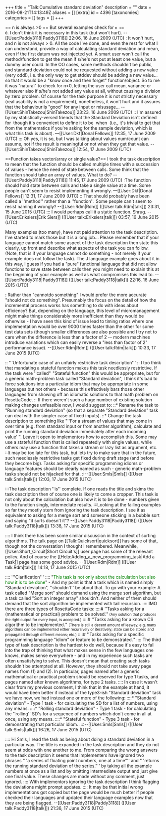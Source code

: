 +++
title = "Talk:Cumulative standard deviation"
description = ""
date = 2016-08-21T14:13:49Z
aliases = []
[extra]
id = 4396
[taxonomies]
categories = []
tags = []
+++

== n is always >0 ==
But several examples check for <code>n == 0</code>. I don't think it is necessary in this task (but won't hurt). --[[User:Paddy3118|Paddy3118]] 22:06, 16 June 2009 (UTC)
: It won't hurt, and n is not always > 0. All the code I've done, and even the rest for what I can understand, provide a way of calculating standard deviation and mean, even if the first datum was not injected yet. A smart user won't call the method/function to get the mean if s/he's not put at least one value, but a dummy user could. In the OO cases, some methods shouldn't be public, and standard deviation could not be requested without adding a new value (very odd!), i.e. the only way to get stddev should be adding a new value... so that it would be a "know once and then forget" function/object. So to me it was "natural" to check for n>0, letting the user call mean, variance or whatever also if s/he's not added any value at all, without causing a division by zero problem. Of course for the task purpose it is not strictly necessary (real usability is not a requirement), nonetheless, it won't hurt and it assures that the behaviour is "good" for any input or misusage... --[[User:ShinTakezou|ShinTakezou]] 23:23, 16 June 2009 (UTC)
:: I'm assured by my statistically-versed friends that the Standard Deviation isn't defined for <math>N<2</math> though it's convenient to define it to be <math>0</math> when <math>N=1</math> (i.e., it's trivial to get that from the mathematics if you're asking for the sample deviation, which is what this task is about). —[[User:Dkf|Donal Fellows]] 12:35, 17 June 2009 (UTC)
::: Oh yes, it is so, but I was talking about values num/count can assume, not if the result is meaningful or not when they get that value. --[[User:ShinTakezou|ShinTakezou]] 12:54, 17 June 2009 (UTC)

==Function takes vector/array or single value?==
I took the task description to mean that the function should be called multiple times with a succession of values - hence the need of state between calls. Some think that the function should take an array of values. What to do? --[[User:Paddy3118|Paddy3118]] 11:45, 17 June 2009 (UTC)
:The function should hold state between calls and take a single value at a time. Some people can't seem to resist implementing it wrongly. —[[User:Dkf|Donal Fellows]] 12:31, 17 June 2009 (UTC)
:: That should probably have been called a ''method'' rather than a ''function''. Some people can't seem to resist naming it wrongly? --[[User:Rdm|Rdm]] ([[User talk:Rdm|talk]]) 23:31, 15 June 2015 (UTC)
::: I would perhaps call it a static function. Shrug. -- [[User:Eriksiers|Erik Siers]] ([[User talk:Eriksiers|talk]]) 03:57, 16 June 2015 (UTC)

Many examples (too many), have not paid attention to the task description. I've started to mark those but it is a long job...  Please remember that if your language cannot match some aspect of the task description then state this clearly, up front and describe what aspects of the task you can follow. (Note, that is if your language cannot do something - not merely if your example does not follow the task). The J language example goes about it in this way, I guess if you had a "pure" functional language that did not allow functions to save state between calls then you might need to explain this at the beginning of your example as well as what compromises this lead to. --[[User:Paddy3118|Paddy3118]] ([[User talk:Paddy3118|talk]]) 22:16, 16 June 2015 (UTC)

: Rather than "cannotdo something" I would prefer the more accurate "should not do something". Presumably the focus on the detail of how the incremental process works has something to do with ideas about efficiency? But, depending on the language, this level of micromanagement might make things considerably more inefficient than they would be otherwise - I have seen this kind of issue lead to timing ratios where one implementation would be over 9000 times faster than the other for some test data sets (though smaller differences are also possible and I try not to care when the difference is less than a factor of 2 -- modern machines introduce variations which can easily reverse a "less than factor of 2" performance issue). --[[User:Rdm|Rdm]] ([[User talk:Rdm|talk]]) 10:33, 17 June 2015 (UTC)

:: '''Unfortunate case of an unfairly restrictive task description'''
:: I too think that mandating a stateful function makes this task needlessly restrictive. If the task were ''called'' "Stateful function" this would be appropriate, but for a generic math-problem task called "Standard deviation", I think it's bad to force solutions into a particular idiom that may be appropriate in some languages but not others - because this effectively bars those other languages from showing off an idiomatic solutions to that math problem on RosettaCode.
:: If there weren't such a huge number of existing solution making changes unfeasible now, I would suggest to:
::* Rename the task to "Running standard deviation" (so that a separate "Standard deviation" task can deal with the simpler case of fixed inputs).
::* Change the task description to something like "''For a stream of values that may come in over time (e.g. from standard input or from another algorithm), calculate and print the running standard deviation immediately after each incoming value''". Leave it open to implementors how to accomplish this. Some may use a stateful function that is called repeatedly with single values, while others may use a function that takes a stream or lazy list as argument, etc.
::It may be too late for this task, but lets try to make sure that in the future, such needlessly restrictive tasks get fixed during draft stage (and before they become big). Tasks asking for specific programming idioms or language features should be clearly named as such - generic math-problem tasks should not be hijacked for that.
::--[[User:Smls|Smls]] ([[User talk:Smls|talk]]) 12:03, 17 June 2015 (UTC)

:::The task description ''is'' complete. If one reads the title and skims the task description then of course one is likely to come a cropper. This task is not only about the calculation but also how it is to be done - numbers given to the function singly, intermediate results. 
:::Looking at the failing examples so far they mostly stem from ignoring the task description. I see it as equivalent to asking for a merge sort and someone sticking in a bubble sort and saying "it sorts doesn't it"? --[[User:Paddy3118|Paddy3118]] ([[User talk:Paddy3118|talk]]) 13:38, 17 June 2015 (UTC)

:::: I think there has been some similar discussion in the context of sorting algorithms. The talk page on [[Talk:Quicksort|quicksort]] has some of that, though not the conversation I thought I remembered. Meanwhile, [[User:Short_Circuit|Short Circuit's]] user page has some of the relevant policy. And of course the [[Help:Adding_a_new_programming_task|Add a Task]] page has some good advice. --[[User:Rdm|Rdm]] ([[User talk:Rdm|talk]]) 14:18, 17 June 2015 (UTC)

:::: '''Clarification'''
:::: "<span style="color:green">This task is not only about the calculation but also how it is to be done</span>" - And my point is that a task which is named simply "Standard deviation", ''shouldn't'' be about that. To go with your example: A task called "Merge sort" should demand using the merge sort algorithm, but a task called "Sort an integer array" shouldn't. And neither of them should demand that the sort algorithm be implemented with tail recursion.
:::: IMO there are three types of RosettaCode tasks:
::::# ''Tasks asking for a (mathematical or practical) problem to be solved.'' <small>(Any solution that produces the right output for every input, is accepted.)</small>
::::# ''Tasks asking for a known CS algorithm to be implemented.'' <small>(There is still a decent amount of leeway, e.g. many algorithms can be implemented either recursively or iteratively; state can be stored and propagated through different means; etc.)</small>
::::# ''Tasks asking for a specific programming language "idiom" or feature to be demonstrated.''
:::: The third type of task description is the hardest to do well, because it's easy to fall into the trap of thinking that what makes sense in the few languages one knows, makes sense everywhere - and in my experience such tasks are often unsatisfying to solve. This doesn't mean that creating such tasks shouldn't be attempted at all. However, they should not take away page names from (1) and (2). In particular, pages named after a generic mathematical or practical problem should be reserved for type 1 tasks, and pages named after known algorithms, for type 2 tasks.
:::: In case it wasn't clear from my previous comment, I think that in the example at hand, it would have been better if instead of the type3-ish "Standard deviation" task we have now, we had instead one or more of the following:
::::* "Standard deviation" - Type 1 task - for calculating the SD for a list of numbers, using any means.
::::* "Rolling standard deviation" - Type 1 task - for calculating the ''rolling'' SD's for a sequence of numbers which don't come in all at once, using any means.
::::* "Stateful function" - Type 3 task - for demonstrating that particular idiom.
::::--[[User:Smls|Smls]] ([[User talk:Smls|talk]]) 16:26, 17 June 2015 (UTC)

:::: Hi Smls, I read the task as being about doing a standard deviation in a particular way. The title
is expanded in the task description and they do not seem at odds with one another to me. From comparing the wrong answers to the task description it seems that implementers have ignored two phrases ''"a series of floating point numbers, one at a time"'' and ''"returns the running standard deviation of the series."'' by taking all the example numbers at once as a list and by omitting intermediate output and just give one final value. These changes are made without any comment, just ignored. 
:::: With implementors ignoring the task description I think flagging the deviations might prompt updates.
:::: It may be that initial wrong implementations got copied but the page would be much better if people checked their languages and updated their language examples now that they are being flagged. --[[User:Paddy3118|Paddy3118]] ([[User talk:Paddy3118|talk]]) 21:36, 17 June 2015 (UTC)
